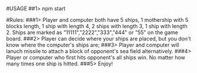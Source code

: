 #USAGE
##1> npm start

#Rules:
###1> Player and computer both have 5 ships, 1 mothership with 5 blocks length, 1 ship with length 4, 2 ships 
with length 3, 1 ship with length 2. Ships are marked as "11111","2222","333","444" or "55" on the game board.
###2> Player can decide where your ships are placed, but you don't know where the computer's ships are;
###3> Player and computer will lanuch missile to attach a block of opponent's sea field alternatively.
###4> Player or computer who first hits opponent's all ships win. No matter how many times one ship is hitted.
###5> Enjoy!